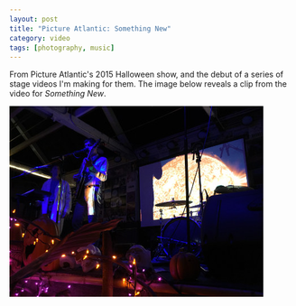 ```yaml
---
layout: post
title: "Picture Atlantic: Something New"
category: video
tags: [photography, music]
---
```


From Picture Atlantic's 2015 Halloween show, and the debut of a series of stage videos I'm making for them. The image below reveals a clip from the video for *Something New*. 

[![](/assets/pa-smthnew_.jpg)](/assets/pa-smthnew_.jpg)